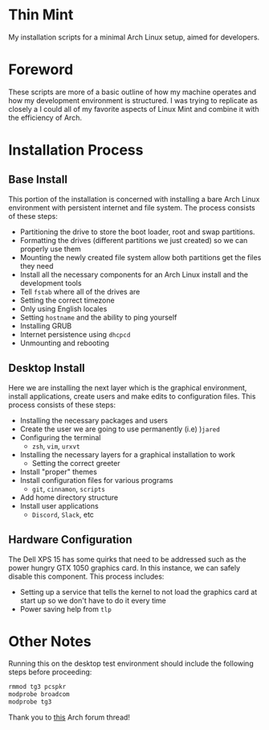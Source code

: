 # Thin Mint

My installation scripts for a minimal Arch Linux setup, aimed for developers.

# Foreword

These scripts are more of a basic outline of how my machine operates and how my development environment is structured.
I was trying to replicate as closely a I could all of my favorite aspects of Linux Mint and combine it with the efficiency of Arch. 

# Installation Process

## Base Install

This portion of the installation is concerned with installing a bare Arch Linux environment with persistent internet and file system. 
The process consists of these steps:

- Partitioning the drive to store the boot loader, root and swap partitions.
- Formatting the drives (different partitions we just created) so we can properly use them
- Mounting the newly created file system allow both partitions get the files they need
- Install all the necessary components for an Arch Linux install and the development tools
- Tell `fstab` where all of the drives are
- Setting the correct timezone
- Only using English locales
- Setting `hostname` and the ability to ping yourself
- Installing GRUB
- Internet persistence using `dhcpcd`
- Unmounting and rebooting

## Desktop Install

Here we are installing the next layer which is the graphical environment, install applications, create users and make edits to configuration files. 
This process consists of these steps:

- Installing the necessary packages and users
- Create the user we are going to use permanently (i.e) )`jared`
- Configuring the terminal 
    * `zsh`, `vim`, `urxvt`
- Installing the necessary layers for a graphical installation to work
    * Setting the correct greeter
- Install "proper" themes
- Install configuration files for various programs
    * `git`, `cinnamon`, `scripts`
- Add home directory structure
- Install user applications
    * `Discord`, `Slack`, etc

## Hardware Configuration

The Dell XPS 15 has some quirks that need to be addressed such as the power hungry GTX 1050 graphics card. 
In this instance, we can safely disable this component. 
This process includes:

- Setting up a service that tells the kernel to not load the graphics card at start up so we don't have to do it every time
- Power saving help from `tlp`

# Other Notes

Running this on the desktop test environment should include the following steps before proceeding:

```bash
rmmod tg3 pcspkr
modprobe broadcom
modprobe tg3
```

Thank you to [this](https://bbs.archlinux.org/viewtopic.php?id=110026) Arch forum thread!

